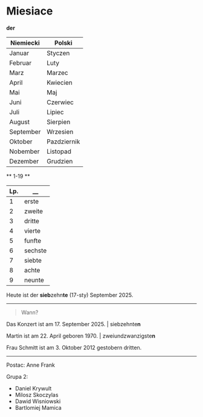 # Miesiace

**der**

| Niemiecki | Polski      |
|-----------|-------------|
| Januar    | Styczen     |
| Februar   | Luty        |
| Marz      | Marzec      |
| April     | Kwiecien    |
| Mai       | Maj         |
| Juni      | Czerwiec    |
| Juli      | Lipiec      |
| August    | Sierpien    |
| September | Wrzesien    |
| Oktober   | Pazdziernik |
| Nobember  | Listopad    |
| Dezember  | Grudzien    |

** 1-19 **

| Lp. | __      |
|-----|---------|
| 1   | erste   |
| 2   | zweite  |
| 3   | dritte  |
| 4   | vierte  |
| 5   | funfte  |
| 6   | sechste |
| 7   | siebte  |
| 8   | achte   |
| 9   | neunte  |

Heute ist der **sieb**zehn**te** (17-sty) September 2025.

---

> Wann?

Das Konzert ist am 17. September 2025.
                    |
                  siebzehnte**n**

Martin ist am 22. April geboren 1970.
               |
             zweiundzwanzigste**n**

Frau Schmitt ist am 3. Oktober 2012 gestobern dritten.


---

Postac: Anne Frank

Grupa 2:
- Daniel Krywult
- Milosz Skoczylas
- Dawid Wisniowski
- Bartlomiej Mamica
